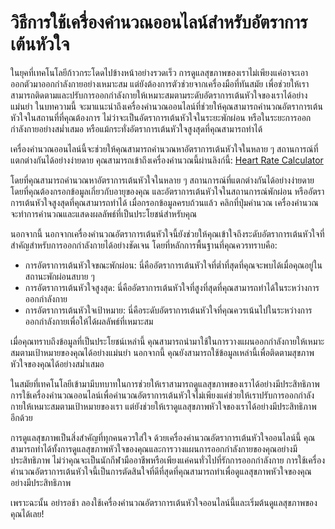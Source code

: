วิธีการใช้เครื่องคำนวณออนไลน์สำหรับอัตราการเต้นหัวใจ
====================================================

ในยุคที่เทคโนโลยีก้าวกระโดดไปข้างหน้าอย่างรวดเร็ว การดูแลสุขภาพของเราไม่เพียงแค่อาจะเอาออกตัวมาออกกำลังกายอย่างเหมาะสม แต่ยังต้องการตัวช่วยจากเครื่องมือที่ทันสมัย เพื่อช่วยให้เราสามารถติดตามและปรับการออกกำลังกายให้เหมาะสมตามระดับอัตราการเต้นหัวใจของเราได้อย่างแม่นยำ ในบทความนี้ จะมาแนะนำถึงเครื่องคำนวณออนไลน์ที่ช่วยให้คุณสามารถคำนวณอัตราการเต้นหัวใจในสถานที่ที่คุณต้องการ ไม่ว่าจะเป็นอัตราการเต้นหัวใจในระยะพักผ่อน หรือในระยะการออกกำลังกายอย่างสม่ำเสมอ หรือแม้กระทั่งอัตราการเต้นหัวใจสูงสุดที่คุณสามารถทำได้

เครื่องคำนวณออนไลน์นี้จะช่วยให้คุณสามารถคำนวณหาอัตราการเต้นหัวใจในหลาย ๆ สถานการณ์ที่แตกต่างกันได้อย่างง่ายดาย คุณสามารถเข้าถึงเครื่องคำนวณนี้ผ่านลิงก์นี้: [Heart Rate Calculator](https://www.onlinecalculatorsfree.com/th/fitness/heart-rate-calculator.html)

โดยที่คุณสามารถคำนวณหาอัตราการเต้นหัวใจในหลาย ๆ สถานการณ์ที่แตกต่างกันได้อย่างง่ายดาย โดยที่คุณต้องกรอกข้อมูลเกี่ยวกับอายุของคุณ และอัตราการเต้นหัวใจในสถานการณ์พักผ่อน หรืออัตราการเต้นหัวใจสูงสุดที่คุณสามารถทำได้ เมื่อกรอกข้อมูลครบถ้วนแล้ว คลิกที่ปุ่มคำนวณ เครื่องคำนวณจะทำการคำนวณและแสดงผลลัพธ์ที่เป็นประโยชน์สำหรับคุณ

นอกจากนี้ นอกจากเครื่องคำนวณอัตราการเต้นหัวใจนี้ยังช่วยให้คุณเข้าใจถึงระดับอัตราการเต้นหัวใจที่สำคัญสำหรับการออกกำลังกายได้อย่างชัดเจน โดยที่หลักการพื้นฐานที่คุณควรทราบคือ:

- การอัตราการเต้นหัวใจขณะพักผ่อน: นี่คืออัตราการเต้นหัวใจที่ต่ำที่สุดที่คุณจะพบได้เมื่อคุณอยู่ในสถานะพักผ่อนสบาย ๆ
- การอัตราการเต้นหัวใจสูงสุด: นี่คืออัตราการเต้นหัวใจที่สูงที่สุดที่คุณสามารถทำได้ในระหว่างการออกกำลังกาย
- การอัตราการเต้นหัวใจเป้าหมาย: นี่คือระดับอัตราการเต้นหัวใจที่คุณควรเน้นไปในระหว่างการออกกำลังกายเพื่อให้ได้ผลลัพธ์ที่เหมาะสม

เมื่อคุณทราบถึงข้อมูลที่เป็นประโยชน์เหล่านี้ คุณสามารถนำมาใช้ในการวางแผนออกกำลังกายให้เหมาะสมตามเป้าหมายของคุณได้อย่างแม่นยำ นอกจากนี้ คุณยังสามารถใช้ข้อมูลเหล่านี้เพื่อติดตามสุขภาพหัวใจของคุณได้อย่างสม่ำเสมอ

ในสมัยที่เทคโนโลยีเข้ามามีบทบาทในการช่วยให้เราสามารถดูแลสุขภาพของเราได้อย่างมีประสิทธิภาพ การใช้เครื่องคำนวณออนไลน์เพื่อคำนวณอัตราการเต้นหัวใจไม่เพียงแค่ช่วยให้เราปรับการออกกำลังกายให้เหมาะสมตามเป้าหมายของเรา แต่ยังช่วยให้เราดูแลสุขภาพหัวใจของเราได้อย่างมีประสิทธิภาพอีกด้วย

การดูแลสุขภาพเป็นสิ่งสำคัญที่ทุกคนควรใส่ใจ ด้วยเครื่องคำนวณอัตราการเต้นหัวใจออนไลน์นี้ คุณสามารถทำได้ทั้งการดูแลสุขภาพหัวใจของคุณและการวางแผนการออกกำลังกายของคุณอย่างมีประสิทธิภาพ ไม่ว่าคุณจะเป็นนักกีฬามืออาชีพหรือเพียงแค่คนทั่วไปที่รักการออกกำลังกาย การใช้เครื่องคำนวณอัตราการเต้นหัวใจนี้เป็นการตัดสินใจที่ดีที่สุดที่คุณสามารถทำเพื่อดูแลสุขภาพหัวใจของคุณอย่างมีประสิทธิภาพ

เพราะฉะนั้น อย่ารอช้า ลองใช้เครื่องคำนวณอัตราการเต้นหัวใจออนไลน์นี้และเริ่มต้นดูแลสุขภาพของคุณได้เลย!